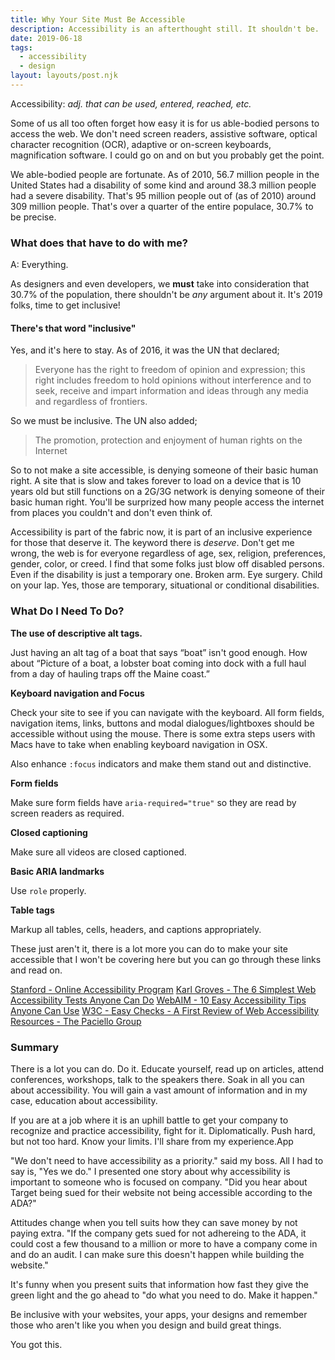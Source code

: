 ```yaml
---
title: Why Your Site Must Be Accessible
description: Accessibility is an afterthought still. It shouldn't be.
date: 2019-06-18
tags:
  - accessibility
  - design
layout: layouts/post.njk
---
```


Accessibility: _adj. that can be used, entered, reached, etc._

Some of us all too often forget how easy it is for us able-bodied persons to access the web. We don't need screen readers, assistive software, optical character recognition (OCR), adaptive or on-screen keyboards, magnification software. I could go on and on but you probably get the point.

We able-bodied people are fortunate. As of 2010, 56.7 million people in the United States had a disability of some kind and around 38.3 million people had a severe disability. That's 95 million people out of (as of 2010) around 309 million people. That's over a quarter of the entire populace, 30.7% to be precise.

### What does that have to do with me&quest;

A: Everything.

As designers and even developers, we **must** take into consideration that 30.7% of the population, there shouldn't be _any_ argument about it. It's 2019 folks, time to get inclusive!

#### There's that word "inclusive"

Yes, and it's here to stay. As of 2016, it was the UN that declared;

<blockquote cite="UN Universal Declaration of Human Rights, Article 19">Everyone has the right to freedom of opinion and expression; this right includes freedom to hold opinions without interference and to seek, receive and impart information and ideas through any media and regardless of frontiers.</blockquote>

So we must be inclusive. The UN also added;

<blockquote cite="UN Universal Declaration of Human Rights, Section 32">The promotion, protection and enjoyment of human rights on the Internet</blockquote>

So to not make a site accessible, is denying someone of their basic human right. A site that is slow and takes forever to load on a device that is 10 years old but still functions on a 2G/3G network is denying someone of their basic human right. You'll be surprized how many people access the internet from places you couldn't and don't even think of.

Accessibility is part of the fabric now, it is part of an inclusive experience for those that deserve it. The keyword there is _deserve_. Don't get me wrong, the web is for everyone regardless of age, sex, religion, preferences, gender, color, or creed. I find that some folks just blow off disabled persons. Even if the disability is just a temporary one. Broken arm. Eye surgery. Child on your lap. Yes, those are temporary, situational or conditional disabilities.

### What Do I Need To Do&quest;

**The use of descriptive alt tags.** 

Just having an alt tag of a boat that says &ldquo;boat&rdquo; isn't good enough. How about &ldquo;Picture of a boat, a lobster boat coming into dock with a full haul from a day of hauling traps off the Maine coast.&rdquo;

**Keyboard navigation and Focus**

Check your site to see if you can navigate with the keyboard. All form fields, navigation items, links, buttons and modal dialogues/lightboxes should be accessible without using the mouse. There is some extra steps users with Macs have to take when enabling keyboard navigation in OSX.

Also enhance `:focus` indicators and make them stand out and distinctive.

**Form fields**

Make sure form fields have `aria-required="true"` so they are read by screen readers as required.

**Closed captioning**

Make sure all videos are closed captioned. 

**Basic ARIA landmarks**

Use `role` properly. 

**Table tags**

Markup all tables, cells, headers, and captions appropriately.

These just aren't it, there is a lot more you can do to make your site accessible that I won't be covering here but you can go through these links and read on.

[Stanford - Online Accessibility Program](https://soap.stanford.edu/getting-started/basic-checks)
[Karl Groves - The 6 Simplest Web Accessibility Tests Anyone Can Do](https://karlgroves.com/2013/09/05/the-6-simplest-web-accessibility-tests-anyone-can-do)
[WebAIM - 10 Easy Accessibility Tips Anyone Can Use](https://webaim.org/blog/10-easy-accessibility-tips/)
[W3C - Easy Checks - A First Review of Web Accessibility](https://www.w3.org/WAI/test-evaluate/preliminary/)
[Resources - The Paciello Group](https://developer.paciellogroup.com/resources/)

### Summary

There is a lot you can do. Do it. Educate yourself, read up on articles, attend conferences, workshops, talk to the speakers there. Soak in all you can about accessibility. You will gain a vast amount of information and in my case, education about accessibility.

If you are at a job where it is an uphill battle to get your company to recognize and practice accessibility, fight for it. Diplomatically. Push hard, but not too hard. Know your limits. I'll share from my experience.App

"We don't need to have accessibility as a priority." said my boss. All I had to say is, "Yes we do." I presented one story about why accessibility is important to someone who is focused on company. "Did you hear about Target being sued for their website not being accessible according to the ADA?"

Attitudes change when you tell suits how they can save money by not paying extra. "If the company gets sued for not adhereing to the ADA, it could cost a few thousand to a million or more to have a company come in and do an audit. I can make sure this doesn't happen while building the website."

It's funny when you present suits that information how fast they give the green light and the go ahead to "do what you need to do. Make it happen."

Be inclusive with your websites, your apps, your designs and remember those who aren't like you when you design and build great things.

You got this.
